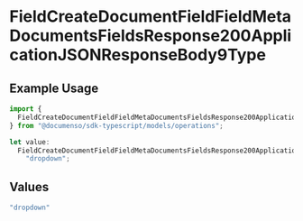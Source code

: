 # FieldCreateDocumentFieldFieldMetaDocumentsFieldsResponse200ApplicationJSONResponseBody9Type

## Example Usage

```typescript
import {
  FieldCreateDocumentFieldFieldMetaDocumentsFieldsResponse200ApplicationJSONResponseBody9Type,
} from "@documenso/sdk-typescript/models/operations";

let value:
  FieldCreateDocumentFieldFieldMetaDocumentsFieldsResponse200ApplicationJSONResponseBody9Type =
    "dropdown";
```

## Values

```typescript
"dropdown"
```